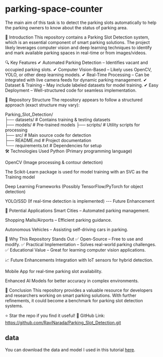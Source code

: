 # parking-space-counter

The main aim of this task is to detect the parking slots automatically
to help the parking owners to know about the status of parking area.

<!-- [![Watch the video](https://img.youtube.com/vi/F-884J2mnOY/0.jpg)](https://www.youtube.com/watch?v=F-884J2mnOY) -->
📌 Introduction
This repository contains a Parking Slot Detection system, which is an essential component of smart parking solutions. The project likely leverages computer vision and deep learning techniques to identify and mark available parking spaces in real-time or from images/videos.

🔍 Key Features
✔ Automated Parking Detection – Identifies vacant and occupied parking slots.
✔ Computer Vision-Based – Likely uses OpenCV, YOLO, or other deep learning models.
✔ Real-Time Processing – Can be integrated with live camera feeds for dynamic parking management.
✔ Dataset & Training – May include labeled datasets for model training.
✔ Easy Deployment – Well-structured code for seamless implementation.

📂 Repository Structure
The repository appears to follow a structured approach (exact structure may vary):

Parking_Slot_Detection/  
├── datasets/                # Contains training & testing datasets  
├── models/                  # Pre-trained models 
├── scripts/                 # Utility scripts for processing  
├── src/                     # Main source code for detection  
├── README.md                # Project documentation  
└── requirements.txt         # Dependencies for setup  
🛠 Technologies Used
Python (Primary programming language)

OpenCV (Image processing & contour detection)

The Scikit-Learn package is used for model training with an SVC as the Training model

Deep Learning Frameworks (Possibly TensorFlow/PyTorch for object detection)

YOLO/SSD (If real-time detection is implemented) --- Future Enhancement

🚀 Potential Applications
Smart Cities – Automated parking management.

Shopping Malls/Airports – Efficient parking guidance.

Autonomous Vehicles – Assisting self-driving cars in parking.

🌟 Why This Repository Stands Out
✅ Open-Source – Free to use and modify.
✅ Practical Implementation – Solves real-world parking challenges.
✅ Educational Value – Great for learning computer vision applications.

📈 Future Enhancements
Integration with IoT sensors for hybrid detection.

Mobile App for real-time parking slot availability.

Enhanced AI Models for better accuracy in complex environments.

🎯 Conclusion
This repository provides a valuable resource for developers and researchers working on smart parking solutions. With further refinements, it could become a benchmark for parking slot detection systems.

⭐ Star the repo if you find it useful!
🔗 GitHub Link: https://github.com/RaviNarada/Parking_Slot_Detection.git

## data

You can download the data and model I used in this tutorial [here](https://drive.google.com/drive/folders/1CjEFWihRqTLNUnYRwHXxGAVwSXF2k8QC?usp=sharing).
